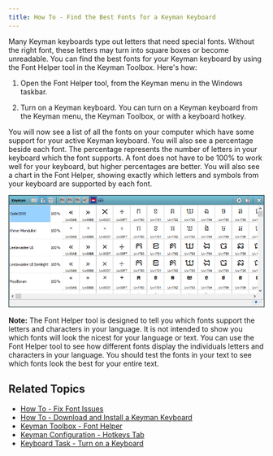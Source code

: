 ```yaml
---
title: How To - Find the Best Fonts for a Keyman Keyboard
---
```


Many Keyman keyboards type out letters that need special fonts. Without
the right font, these letters may turn into square boxes or become
unreadable. You can find the best fonts for your Keyman keyboard by
using the Font Helper tool in the Keyman Toolbox. Here's how:

1.  Open the Font Helper tool, from the Keyman menu in the Windows
    taskbar.

2.  Turn on a Keyman keyboard. You can turn on a Keyman keyboard from
    the Keyman menu, the Keyman Toolbox, or with a keyboard hotkey.

You will now see a list of all the fonts on your computer which have
some support for your active Keyman keyboard. You will also see a
percentage beside each font. The percentage represents the number of
letters in your keyboard which the font supports. A font does not have
to be 100% to work well for your keyboard, but higher percentages are
better. You will also see a chart in the Font Helper, showing exactly
which letters and symbols from your keyboard are supported by each font.

![](../desktop_images/fonthelper.png)

**Note:** The Font Helper tool is designed to tell you which fonts support the
letters and characters in your language. It is not intended to show you
which fonts will look the nicest for your language or text. You can use
the Font Helper tool to see how different fonts display the individuals
letters and characters in your language. You should test the fonts in
your text to see which fonts look the best for your entire text.

## Related Topics

-   [How To - Fix Font Issues](../troubleshooting/font)
-   [How To - Download and Install a Keyman Keyboard](download-and-install-keyboard)
-   [Keyman Toolbox - Font Helper](../basic/toolbox_tasks/fonthelper)
-   [Keyman Configuration - Hotkeys Tab](../basic/config_tasks/hotkeys_tab)
-   [Keyboard Task - Turn on a Keyboard](../basic/enable_keyboard)
